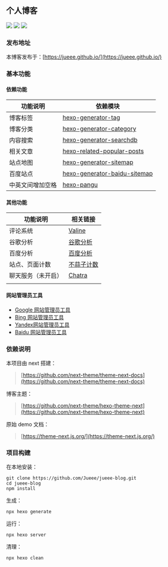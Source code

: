 ## 个人博客

![](https://img.shields.io/badge/build-success-green) ![](https://img.shields.io/badge/version-1.0-orange) ![](https://img.shields.io/badge/author-Jueee-blue)

### 发布地址

本博客发布于：[https://jueee.github.io/](https://jueee.github.io/)

### 基本功能

#### 依赖功能

| 功能说明         | 依赖模块                                                     |
| ---------------- | ------------------------------------------------------------ |
| 博客标签         | [hexo-generator-tag](https://www.npmjs.com/package/hexo-generator-tag) |
| 博客分类         | [hexo-generator-category](https://www.npmjs.com/package/hexo-generator-category) |
| 内容搜索         | [hexo-generator-searchdb](https://www.npmjs.com/package/hexo-generator-searchdb) |
| 相关文章         | [hexo-related-popular-posts](https://www.npmjs.com/package/hexo-related-popular-posts) |
| 站点地图         | [hexo-generator-sitemap](https://www.npmjs.com/package/hexo-generator-sitemap) |
| 百度站点         | [hexo-generator-baidu-sitemap](https://www.npmjs.com/package/hexo-generator-baidu-sitemap) |
| 中英文间增加空格 | [hexo-pangu](https://www.npmjs.com/package/hexo-pangu)       |

#### 其他功能

| 功能说明           | 相关链接                                                     |
| ------------------ | ------------------------------------------------------------ |
| 评论系统           | [Valine](https://leancloud.cn/dashboard/applist.html#/apps)  |
| 谷歌分析           | [谷歌分析](https://analytics.google.com/)                    |
| 百度分析           | [百度分析](https://tongji.baidu.com/web/10000226881/overview/index?siteId=15228105) |
| 站点、页面计数     | [不蒜子计数](https://busuanzi.ibruce.info/)                  |
| 聊天服务（未开启） | [Chatra](https://chatra.io/)                                 |
|                    |                                                              |

#### 网站管理员工具

- [Google 网站管理员工具](https://www.google.com/webmasters/tools)
- [Bing 网站管理员工具](https://www.bing.com/webmaster/)
- [Yandex网站管理员工具](https://webmaster.yandex.ru/site/dashboard/)
- [Baidu 网站管理员工具](https://ziyuan.baidu.com/site/)

### 依赖说明

本项目由 next 搭建：

> [https://github.com/next-theme/theme-next-docs](https://github.com/next-theme/theme-next-docs)

博客主题：

> [https://github.com/next-theme/hexo-theme-next](https://github.com/next-theme/hexo-theme-next)

原始 demo 文档：

> [https://theme-next.js.org/](https://theme-next.js.org/)

### 项目构建

在本地安装：

```shell
git clone https://github.com/Jueee/jueee-blog.git
cd jueee-blog
npm install
```

生成：

```shell
npx hexo generate
```

运行：

```shell
npx hexo server
```

清理：

```shell
npx hexo clean
```


